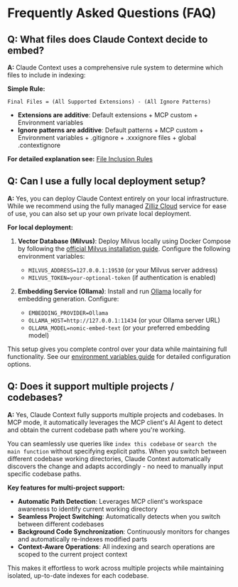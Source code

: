 # Frequently Asked Questions (FAQ)

## Q: What files does Claude Context decide to embed?

**A:** Claude Context uses a comprehensive rule system to determine which files to include in indexing:

**Simple Rule:**
```
Final Files = (All Supported Extensions) - (All Ignore Patterns)
```

- **Extensions are additive**: Default extensions + MCP custom + Environment variables
- **Ignore patterns are additive**: Default patterns + MCP custom + Environment variables + .gitignore + .xxxignore files + global .contextignore

**For detailed explanation see:** [File Inclusion Rules](../dive-deep/file-inclusion-rules.md)

## Q: Can I use a fully local deployment setup?

**A:** Yes, you can deploy Claude Context entirely on your local infrastructure. While we recommend using the fully managed [Zilliz Cloud](https://cloud.zilliz.com/signup?utm_source=github&utm_medium=referral&utm_campaign=2507-codecontext-readme) service for ease of use, you can also set up your own private local deployment.

**For local deployment:**

1. **Vector Database (Milvus)**: Deploy Milvus locally using Docker Compose by following the [official Milvus installation guide](https://milvus.io/docs/install_standalone-docker-compose.md). Configure the following environment variables:
   - `MILVUS_ADDRESS=127.0.0.1:19530` (or your Milvus server address)
   - `MILVUS_TOKEN=your-optional-token` (if authentication is enabled)

2. **Embedding Service (Ollama)**: Install and run [Ollama](https://ollama.com/) locally for embedding generation. Configure:
   - `EMBEDDING_PROVIDER=Ollama`
   - `OLLAMA_HOST=http://127.0.0.1:11434` (or your Ollama server URL)
   - `OLLAMA_MODEL=nomic-embed-text` (or your preferred embedding model)

This setup gives you complete control over your data while maintaining full functionality. See our [environment variables guide](../getting-started/environment-variables.md) for detailed configuration options.

## Q: Does it support multiple projects / codebases?

**A:** Yes, Claude Context fully supports multiple projects and codebases. In MCP mode, it automatically leverages the MCP client's AI Agent to detect and obtain the current codebase path where you're working.

You can seamlessly use queries like `index this codebase` or `search the main function` without specifying explicit paths. When you switch between different codebase working directories, Claude Context automatically discovers the change and adapts accordingly - no need to manually input specific codebase paths.

**Key features for multi-project support:**
- **Automatic Path Detection**: Leverages MCP client's workspace awareness to identify current working directory
- **Seamless Project Switching**: Automatically detects when you switch between different codebases
- **Background Code Synchronization**: Continuously monitors for changes and automatically re-indexes modified parts
- **Context-Aware Operations**: All indexing and search operations are scoped to the current project context

This makes it effortless to work across multiple projects while maintaining isolated, up-to-date indexes for each codebase.

